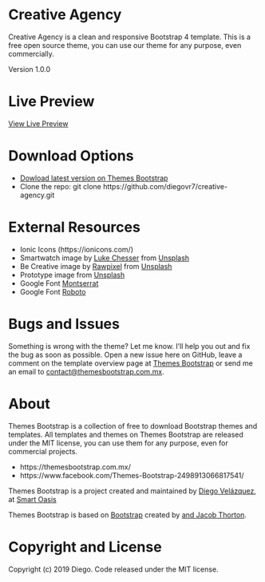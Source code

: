 # Creative Agency
<p>Creative Agency is a clean and responsive Bootstrap 4 template. This is a free open source theme, you can use our theme for any purpose, even commercially.</p>
<p>Version 1.0.0</p>

# Live Preview
<a href="https://themesbootstrap.com.mx/templates/creative-agency-template/index.html">View Live Preview</a>

# Download Options
<ul>
  <li><a href="https://themesbootstrap.com.mx/templates/creative-agency-template.html">Dowload latest version on Themes Bootstrap</a></li>
  <li>Clone the repo: git clone https://github.com/diegovr7/creative-agency.git</li>
</ul>


# External Resources 
<ul>
  <li>Ionic Icons (https://ionicons.com/)</li>
  <li>Smartwatch image by <a href="https://unsplash.com/@lukechesser">Luke Chesser</a> from <a href="https://unsplash.com">Unsplash</a></li>
  <li>Be Creative image by <a href="https://unsplash.com/@rawpixel">Rawpixel</a> from <a href="https://unsplash.com">Unsplash</a></li>
  <li>Prototype image from <a href="https://unsplash.com">Unsplash</a></li>
  <li>Google Font <a href="https://fonts.google.com/specimen/Montserrat">Montserrat</a></li>
  <li>Google Font <a href="https://fonts.google.com/specimen/Roboto">Roboto</a></li>
</ul>

# Bugs and Issues
<p>Something is wrong with the theme? Let me know. I’ll help you out and fix the bug as soon as possible. Open a new issue here on GitHub, leave a comment on the template overview page at <a href="https://themesbootstrap.com.mx/templates/creative-agency-template.html">Themes Bootstrap</a> or send me an email to <a href="mailto:contact@themesbootstrap.com.mx">contact@themesbootstrap.com.mx</a>.</p>

# About
<p>Themes Bootstrap is a collection of free to download Bootstrap themes and templates. All templates and themes on Themes  Bootstrap are released under the MIT license, you can use them for any purpose, even for commercial projects.</p>
<ul>
  <li>https://themesbootstrap.com.mx/</li>
  <li>https://www.facebook.com/Themes-Bootstrap-2498913066817541/</li>
</ul>
<p>Themes Bootstrap is a project created and maintained by <a href="http://templune.com/">Diego Velázquez</a>, at <a href="https://smartoasis.mx/">Smart Oasis</a></p>

<p>Themes Bootstrap is based on <a href="https://getbootstrap.com/">Bootstrap</a> created by <a href="https://twitter.com/mdo"Mark Otto</a> and <a href="https://twitter.com/fat">Jacob Thorton</a>.</p>

# Copyright and License
<p>Copyright (c) 2019 Diego. Code released under the MIT license.</p>
